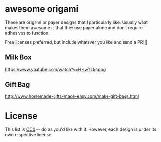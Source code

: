 # awesome origami

These are origami or paper designs that I particularly like. Usually what makes
them awesome is that they use paper alone and don't require adhesives to
function.

Free licenses preferred, but include whatever you like and send a PR! :wave:


## Milk Box

https://www.youtube.com/watch?v=H-IwYLkcpog


## Gift Bag

http://www.homemade-gifts-made-easy.com/make-gift-bags.html


# License

This list is [CC0](https://creativecommons.org/choose/zero/) -- do as you'd like
with it. However, each design is under its own respective license.

